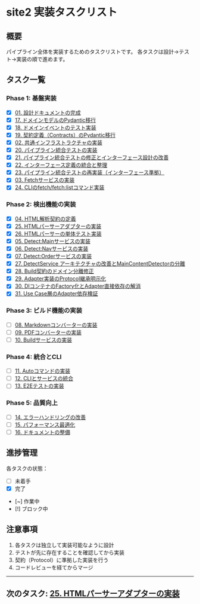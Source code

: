 # site2 実装タスクリスト

## 概要

パイプライン全体を実装するためのタスクリストです。
各タスクは設計→テスト→実装の順で進めます。

## タスク一覧

### Phase 1: 基盤実装

- [x] [01. 設計ドキュメントの完成](todos/20250706-01-complete-design-docs.md)
- [x] [17. ドメインモデルのPydantic移行](todos/20250711-17-migrate-to-pydantic.md)
- [x] [18. ドメインイベントのテスト実装](todos/20250711-18-domain-events-test-task.md)
- [x] [19. 契約定義（Contracts）のPydantic移行](todos/20250712-19-migrate-contracts-to-pydantic.md)
- [x] [02. 共通インフラストラクチャの実装](todos/20250706-02-common-infrastructure.md)
- [x] [20. パイプライン統合テストの実装](todos/20250713-20_pipeline_integration_test.md)
- [x] [21. パイプライン統合テストの修正とインターフェース設計の改善](todos/20250713-21_fix_pipeline_dataflow.md)
- [x] [22. インターフェース定義の統合と整理](todos/20250714-22_unify_interfaces.md)
- [x] [23. パイプライン統合テストの再実装（インターフェース準拠）](todos/20250714-23_reimplement_pipeline_tests.md)
- [x] [03. Fetchサービスの実装](todos/20250706-03-implement-fetch-service.md)
- [x] [24. CLIのfetch/fetch:listコマンド実装](todos/20250715-24_cli_fetch_commands.md)

### Phase 2: 検出機能の実装

- [x] [04. HTML解析契約の定義](todos/20250715-04-define-parser-contracts.md)
- [x] [25. HTMLパーサーアダプターの実装](todos/20250715-25-implement-parser-adapter.md)
- [x] [26. HTMLパーサーの単体テスト実装](todos/20250715-26-implement-parser-tests.md)
- [x] [05. Detect:Mainサービスの実装](todos/20250706-05-implement-detect-main.md)
- [x] [06. Detect:Navサービスの実装](todos/20250706-06-implement-detect-nav.md)
- [x] [07. Detect:Orderサービスの実装](todos/20250706-07-implement-detect-order.md)
- [x] [27. DetectService アーキテクチャの改善とMainContentDetectorの分離](todos/20250717-27-refactoring-architecture.md)
- [x] [28. Build契約のドメイン分離修正](todos/20250717-28-build-domain.md)
- [x] [29. Adapter実装のProtocol継承明示化](todos/20250717-29-adapter-protocol.md)
- [x] [30. DIコンテナのFactory化とAdapter直接依存の解消](todos/20250717-30-di-factory.md)
- [x] [31. Use Case層のAdapter依存検証](todos/20250717-31-use-case-verification.md)

### Phase 3: ビルド機能の実装

- [ ] [08. Markdownコンバーターの実装](todos/20250706-08-implement-markdown-converter.md)
- [ ] [09. PDFコンバーターの実装](todos/20250706-09-implement-pdf-converter.md)
- [ ] [10. Buildサービスの実装](todos/20250706-10-implement-build-service.md)

### Phase 4: 統合とCLI

- [ ] [11. Autoコマンドの実装](todos/20250706-11-implement-auto-command.md)
- [ ] [12. CLIとサービスの統合](todos/20250706-12-integrate-cli-services.md)
- [ ] [13. E2Eテストの実装](todos/20250706-13-implement-e2e-tests.md)

### Phase 5: 品質向上

- [ ] [14. エラーハンドリングの改善](todos/20250706-14-improve-error-handling.md)
- [ ] [15. パフォーマンス最適化](todos/20250706-15-performance-optimization.md)
- [ ] [16. ドキュメントの整備](todos/20250706-16-documentation.md)

## 進捗管理

各タスクの状態：
- [ ] 未着手
- [x] 完了
- [~] 作業中
- [!] ブロック中

## 注意事項

1. 各タスクは独立して実装可能なように設計
2. テストが先に存在することを確認してから実装
3. 契約（Protocol）に準拠した実装を行う
4. コードレビューを経てからマージ

---
**次のタスク**: [25. HTMLパーサーアダプターの実装](todos/20250715-25-implement-parser-adapter.md)
---
